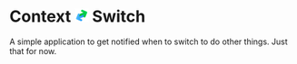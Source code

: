 # Context ![](ContextSwitch\Assets\Square44x44Logo.altform-lightunplated_targetsize-24.png) Switch

A simple application to get notified when to switch to do other things. Just that for now.